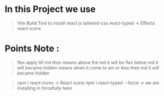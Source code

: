 # In this Project we use 
> Vite Build Tool to install react js
> tailwind-css
> react-typed -> Effects
> react-icons

# Points Note :
 <!-- <ul className='hidden md:flex gap-10 text-white cursor-pointer'>
                <li>Home</li>
                <li>About</li>
                <li>Course</li>
                <li>Blog</li>
                <li>Contact</li>
            </ul> -->
 > flex apply till md then means above the md it will be flex below md it will became hidden means when it come to sm or less then md it will became hidden


 > npm i react-icons -> React icons
 > npm i react-typed --force  -> we are installing in forcefully here 